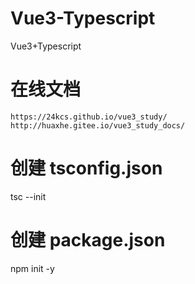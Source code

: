 # Vue3-Typescript
Vue3+Typescript

# 在线文档
`https://24kcs.github.io/vue3_study/`
`http://huaxhe.gitee.io/vue3_study_docs/`

# 创建 tsconfig.json
tsc --init

# 创建 package.json
npm init -y